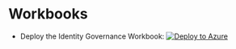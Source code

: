 # Workbooks

- Deploy the Identity Governance Workbook:
[![Deploy to Azure](https://aka.ms/deploytoazurebutton)](https://portal.azure.com/#create/Microsoft.Template/uri/https%3A%2F%2Fraw.githubusercontent.com%2Fbrsteph%2FWorkbooks%2Fmain%2FGovernance%2Fid-governance.json)